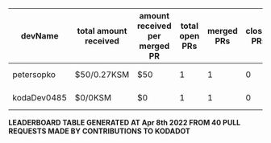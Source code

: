| devName | total amount received |  amount received per merged PR | total open PRs | merged PRs | closed PRs | linesAdded to linesRemoved | commits merged | total commentCount | comments per PR | resolvedIssues to numOfOpenPr | last transaction  |
|-|-|-|-|-|-|-|-|-|-|-|-|  
| petersopko | $50/0.27KSM | $50 | 1 | 1 | 0 | 1/1 | 1 | 1 | 1 | 0/1 |[Link to last transaction](https://kusama.subscan.io/extrinsic/0x8220eacad05f9d04b1f1b3d3daf1e752d021ec93dc5e1a85f580eca64401a8db) |
| kodaDev0485 | $0/0KSM | $0 | 1 | 1 | 0 | 2/2 | 2 | 0 | 0 | 0/1 |[Link to last transaction](null) |

 
 **LEADERBOARD TABLE GENERATED AT Apr 8th 2022 FROM 40 PULL REQUESTS MADE BY CONTRIBUTIONS TO KODADOT**